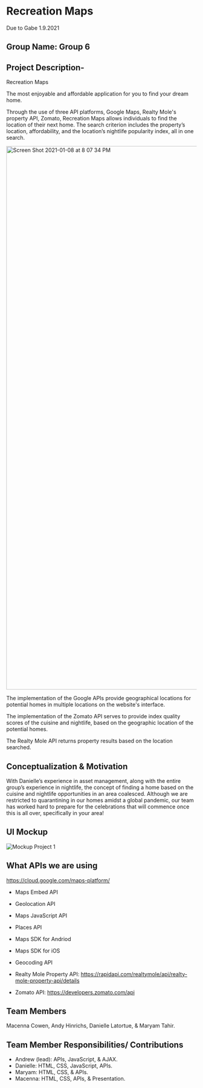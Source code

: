 # Recreation Maps

Due to Gabe 1.9.2021


## Group Name: Group 6 
## Project Description-
Recreation Maps 

The most enjoyable and affordable application for you to find your dream home. 

Through the use of three API platforms, Google Maps, Realty Mole's property API, Zomato, Recreation Maps allows individuals to find the location of their next home. The search criterion includes the property’s location, affordability, and the location’s nightlife popularity index, all in one search.


<img width="1437" alt="Screen Shot 2021-01-08 at 8 07 34 PM" src="https://user-images.githubusercontent.com/38767248/104078640-2a143b00-51ed-11eb-8667-a46b8defd678.png">


The implementation of the Google APIs provide geographical locations for potential homes in multiple locations on the website's interface.

The implementation of the Zomato API serves to provide index quality scores of the cuisine and nightlife, based on the geographic location of the potential homes.

The Realty Mole API returns property results based on the location searched. 

## Conceptualization & Motivation
With Danielle’s experience in asset management, along with the entire group’s experience in nightlife, the concept of finding a home based on the cuisine and nightlife opportunities in an area coalesced.
Although we are restricted to quarantining in our homes amidst a global pandemic, 
our team has worked hard to prepare for the celebrations that will commence once this is all over, specifically in your area!


## UI Mockup
![Mockup Project 1](https://user-images.githubusercontent.com/73623735/102294479-666ab900-3f17-11eb-9474-4185d0ef6f95.jpg)

## What APIs we are using 
https://cloud.google.com/maps-platform/
- Maps Embed API
- Geolocation API
- Maps JavaScript API
- Places API
- Maps SDK for Andriod
- Maps SDK for iOS 
- Geocoding API 

- Realty Mole Property API: https://rapidapi.com/realtymole/api/realty-mole-property-api/details

- Zomato API: https://developers.zomato.com/api


## Team Members 
Macenna Cowen, Andy Hinrichs, Danielle Latortue, & Maryam Tahir.

## Team Member Responsibilities/ Contributions 
- Andrew (lead): APIs, JavaScript, & AJAX.
- Danielle: HTML, CSS, JavaScript, APIs.
- Maryam: HTML, CSS, & APIs.
- Macenna: HTML, CSS, APIs, & Presentation.

